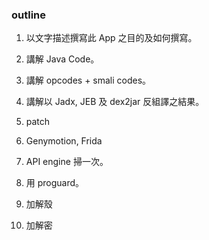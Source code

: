 ### outline

1. 以文字描述撰寫此 App 之目的及如何撰寫。

2. 講解 Java Code。

3. 講解 opcodes + smali codes。

4. 講解以 Jadx, JEB 及 dex2jar 反組譯之結果。

5. patch

6. Genymotion, Frida

7. API engine 掃一次。

8. 用 proguard。

9. 加解殼

10. 加解密


